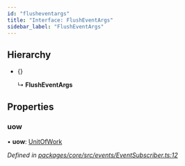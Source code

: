 ```yaml
---
id: "flusheventargs"
title: "Interface: FlushEventArgs"
sidebar_label: "FlushEventArgs"
---
```


## Hierarchy

* {}

  ↳ **FlushEventArgs**

## Properties

### uow

•  **uow**: [UnitOfWork](../classes/unitofwork.md)

*Defined in [packages/core/src/events/EventSubscriber.ts:12](https://github.com/mikro-orm/mikro-orm/blob/8766baa31/packages/core/src/events/EventSubscriber.ts#L12)*
